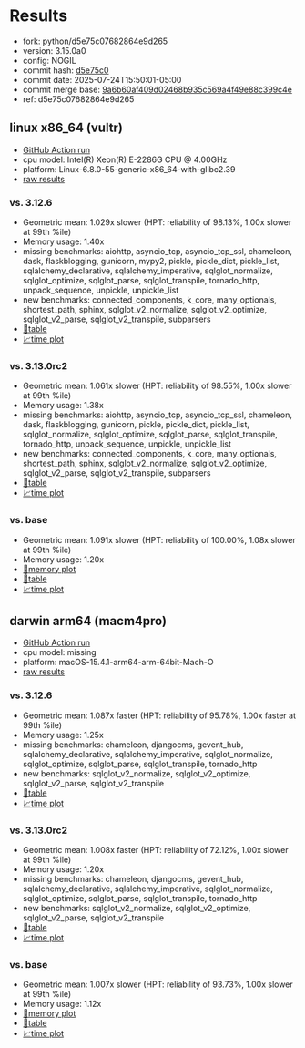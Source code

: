 # Results

- fork: python/d5e75c07682864e9d265
- version: 3.15.0a0
- config: NOGIL
- commit hash: [d5e75c0](https://github.com/python/cpython/commit/d5e75c0)
- commit date: 2025-07-24T15:50:01-05:00
- commit merge base: [9a6b60af409d02468b935c569a4f49e88c399c4e](https://github.com/python/cpython/commit/9a6b60af409d02468b935c569a4f49e88c399c4e)
- ref: d5e75c07682864e9d265

## linux x86_64 (vultr)

- [GitHub Action run](https://github.com/facebookexperimental/free-threading-benchmarking/actions/runs/16510804001)
- cpu model: Intel(R) Xeon(R) E-2286G CPU @ 4.00GHz
- platform: Linux-6.8.0-55-generic-x86_64-with-glibc2.39
- [raw results](bm-20250724-vultr-x86_64-python-d5e75c07682864e9d265-3.15.0a0-d5e75c0.json)

### vs. 3.12.6

- Geometric mean: 1.029x slower (HPT: reliability of 98.13%, 1.00x slower at 99th %ile)
- Memory usage: 1.40x
- missing benchmarks: aiohttp, asyncio_tcp, asyncio_tcp_ssl, chameleon, dask, flaskblogging, gunicorn, mypy2, pickle, pickle_dict, pickle_list, sqlalchemy_declarative, sqlalchemy_imperative, sqlglot_normalize, sqlglot_optimize, sqlglot_parse, sqlglot_transpile, tornado_http, unpack_sequence, unpickle, unpickle_list
- new benchmarks: connected_components, k_core, many_optionals, shortest_path, sphinx, sqlglot_v2_normalize, sqlglot_v2_optimize, sqlglot_v2_parse, sqlglot_v2_transpile, subparsers
- [📄table](bm-20250724-vultr-x86_64-python-d5e75c07682864e9d265-3.15.0a0-d5e75c0-vs-3.12.6.md)
- [📈time plot](bm-20250724-vultr-x86_64-python-d5e75c07682864e9d265-3.15.0a0-d5e75c0-vs-3.12.6.svg)

### vs. 3.13.0rc2

- Geometric mean: 1.061x slower (HPT: reliability of 98.55%, 1.00x slower at 99th %ile)
- Memory usage: 1.38x
- missing benchmarks: aiohttp, asyncio_tcp, asyncio_tcp_ssl, chameleon, dask, flaskblogging, gunicorn, pickle, pickle_dict, pickle_list, sqlglot_normalize, sqlglot_optimize, sqlglot_parse, sqlglot_transpile, tornado_http, unpack_sequence, unpickle, unpickle_list
- new benchmarks: connected_components, k_core, many_optionals, shortest_path, sphinx, sqlglot_v2_normalize, sqlglot_v2_optimize, sqlglot_v2_parse, sqlglot_v2_transpile, subparsers
- [📄table](bm-20250724-vultr-x86_64-python-d5e75c07682864e9d265-3.15.0a0-d5e75c0-vs-3.13.0rc2.md)
- [📈time plot](bm-20250724-vultr-x86_64-python-d5e75c07682864e9d265-3.15.0a0-d5e75c0-vs-3.13.0rc2.svg)

### vs. base

- Geometric mean: 1.091x slower (HPT: reliability of 100.00%, 1.08x slower at 99th %ile)
- Memory usage: 1.20x
- [🧠memory plot](bm-20250724-vultr-x86_64-python-d5e75c07682864e9d265-3.15.0a0-d5e75c0-vs-base-mem.svg)
- [📄table](bm-20250724-vultr-x86_64-python-d5e75c07682864e9d265-3.15.0a0-d5e75c0-vs-base.md)
- [📈time plot](bm-20250724-vultr-x86_64-python-d5e75c07682864e9d265-3.15.0a0-d5e75c0-vs-base.svg)

## darwin arm64 (macm4pro)

- [GitHub Action run](https://github.com/facebookexperimental/free-threading-benchmarking/actions/runs/16510804001)
- cpu model: missing
- platform: macOS-15.4.1-arm64-arm-64bit-Mach-O
- [raw results](bm-20250724-macm4pro-arm64-python-d5e75c07682864e9d265-3.15.0a0-d5e75c0.json)

### vs. 3.12.6

- Geometric mean: 1.087x faster (HPT: reliability of 95.78%, 1.00x faster at 99th %ile)
- Memory usage: 1.25x
- missing benchmarks: chameleon, djangocms, gevent_hub, sqlalchemy_declarative, sqlalchemy_imperative, sqlglot_normalize, sqlglot_optimize, sqlglot_parse, sqlglot_transpile, tornado_http
- new benchmarks: sqlglot_v2_normalize, sqlglot_v2_optimize, sqlglot_v2_parse, sqlglot_v2_transpile
- [📄table](bm-20250724-macm4pro-arm64-python-d5e75c07682864e9d265-3.15.0a0-d5e75c0-vs-3.12.6.md)
- [📈time plot](bm-20250724-macm4pro-arm64-python-d5e75c07682864e9d265-3.15.0a0-d5e75c0-vs-3.12.6.svg)

### vs. 3.13.0rc2

- Geometric mean: 1.008x faster (HPT: reliability of 72.12%, 1.00x slower at 99th %ile)
- Memory usage: 1.20x
- missing benchmarks: chameleon, djangocms, gevent_hub, sqlalchemy_declarative, sqlalchemy_imperative, sqlglot_normalize, sqlglot_optimize, sqlglot_parse, sqlglot_transpile, tornado_http
- new benchmarks: sqlglot_v2_normalize, sqlglot_v2_optimize, sqlglot_v2_parse, sqlglot_v2_transpile
- [📄table](bm-20250724-macm4pro-arm64-python-d5e75c07682864e9d265-3.15.0a0-d5e75c0-vs-3.13.0rc2.md)
- [📈time plot](bm-20250724-macm4pro-arm64-python-d5e75c07682864e9d265-3.15.0a0-d5e75c0-vs-3.13.0rc2.svg)

### vs. base

- Geometric mean: 1.007x slower (HPT: reliability of 93.73%, 1.00x slower at 99th %ile)
- Memory usage: 1.12x
- [🧠memory plot](bm-20250724-macm4pro-arm64-python-d5e75c07682864e9d265-3.15.0a0-d5e75c0-vs-base-mem.svg)
- [📄table](bm-20250724-macm4pro-arm64-python-d5e75c07682864e9d265-3.15.0a0-d5e75c0-vs-base.md)
- [📈time plot](bm-20250724-macm4pro-arm64-python-d5e75c07682864e9d265-3.15.0a0-d5e75c0-vs-base.svg)

